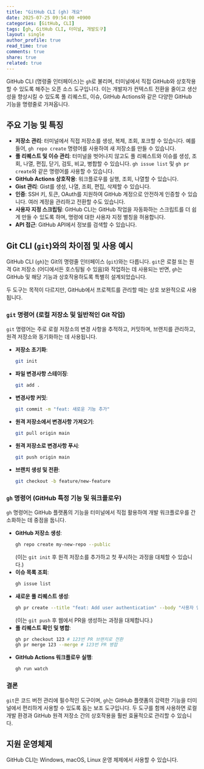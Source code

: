 ```yaml
---
title: "GitHub CLI (gh) 개요"
date: 2025-07-25 09:54:00 +0900
categories: [GitHub, CLI]
tags: [gh, GitHub CLI, 터미널, 개발도구]
layout: single
author_profile: true
read_time: true
comments: true
share: true
related: true
---
```


GitHub CLI (명령줄 인터페이스)는 `gh`로 불리며, 터미널에서 직접 GitHub와 상호작용할 수 있도록 해주는 오픈 소스 도구입니다. 이는 개발자가 컨텍스트 전환을 줄이고 생산성을 향상시킬 수 있도록 풀 리퀘스트, 이슈, GitHub Actions와 같은 다양한 GitHub 기능을 명령줄로 가져옵니다.

## 주요 기능 및 특징

*   **저장소 관리**: 터미널에서 직접 저장소를 생성, 복제, 조회, 포크할 수 있습니다. 예를 들어, `gh repo create` 명령어를 사용하여 새 저장소를 만들 수 있습니다.
*   **풀 리퀘스트 및 이슈 관리**: 터미널을 벗어나지 않고도 풀 리퀘스트와 이슈를 생성, 조회, 나열, 편집, 닫기, 검토, 비교, 병합할 수 있습니다. `gh issue list` 및 `gh pr create`와 같은 명령어를 사용할 수 있습니다.
*   **GitHub Actions 상호작용**: 워크플로우를 실행, 조회, 나열할 수 있습니다.
*   **Gist 관리**: Gist를 생성, 나열, 조회, 편집, 삭제할 수 있습니다.
*   **인증**: SSH 키, 토큰, OAuth를 지원하여 GitHub 계정으로 안전하게 인증할 수 있습니다. 여러 계정을 관리하고 전환할 수도 있습니다.
*   **사용자 지정 스크립팅**: GitHub CLI는 GitHub 작업을 자동화하는 스크립트를 더 쉽게 만들 수 있도록 하며, 명령에 대한 사용자 지정 별칭을 허용합니다.
*   **API 접근**: GitHub API에서 정보를 검색할 수 있습니다.

## Git CLI (`git`)와의 차이점 및 사용 예시

GitHub CLI (`gh`)는 Git의 명령줄 인터페이스 (`git`)와는 다릅니다. `git`은 로컬 또는 원격 Git 저장소 (어디에서든 호스팅될 수 있음)와 작업하는 데 사용되는 반면, `gh`는 GitHub 및 해당 기능과 상호작용하도록 특별히 설계되었습니다.

두 도구는 목적이 다르지만, GitHub에서 프로젝트를 관리할 때는 상호 보완적으로 사용됩니다.

### `git` 명령어 (로컬 저장소 및 일반적인 Git 작업)

`git` 명령어는 주로 로컬 저장소의 변경 사항을 추적하고, 커밋하며, 브랜치를 관리하고, 원격 저장소와 동기화하는 데 사용됩니다.

*   **저장소 초기화**:
    ```bash
    git init
    ```
*   **파일 변경사항 스테이징**:
    ```bash
    git add .
    ```
*   **변경사항 커밋**:
    ```bash
    git commit -m "feat: 새로운 기능 추가"
    ```
*   **원격 저장소에서 변경사항 가져오기**:
    ```bash
    git pull origin main
    ```
*   **원격 저장소로 변경사항 푸시**:
    ```bash
    git push origin main
    ```
*   **브랜치 생성 및 전환**:
    ```bash
    git checkout -b feature/new-feature
    ```

### `gh` 명령어 (GitHub 특정 기능 및 워크플로우)

`gh` 명령어는 GitHub 플랫폼의 기능을 터미널에서 직접 활용하여 개발 워크플로우를 간소화하는 데 중점을 둡니다.

*   **GitHub 저장소 생성**:
    ```bash
    gh repo create my-new-repo --public
    ```
    (이는 `git init` 후 원격 저장소를 추가하고 첫 푸시하는 과정을 대체할 수 있습니다.)
*   **이슈 목록 조회**:
    ```bash
    gh issue list
    ```
*   **새로운 풀 리퀘스트 생성**:
    ```bash
    gh pr create --title "feat: Add user authentication" --body "사용자 인증 기능 추가"
    ```
    (이는 `git push` 후 웹에서 PR을 생성하는 과정을 대체합니다.)
*   **풀 리퀘스트 확인 및 병합**:
    ```bash
    gh pr checkout 123 # 123번 PR 브랜치로 전환
    gh pr merge 123 --merge # 123번 PR 병합
    ```
*   **GitHub Actions 워크플로우 실행**:
    ```bash
    gh run watch
    ```

### 결론

`git`은 코드 버전 관리에 필수적인 도구이며, `gh`는 GitHub 플랫폼의 강력한 기능을 터미널에서 편리하게 사용할 수 있도록 돕는 보조 도구입니다. 두 도구를 함께 사용하면 로컬 개발 환경과 GitHub 원격 저장소 간의 상호작용을 훨씬 효율적으로 관리할 수 있습니다.

## 지원 운영체제

GitHub CLI는 Windows, macOS, Linux 운영 체제에서 사용할 수 있습니다.
